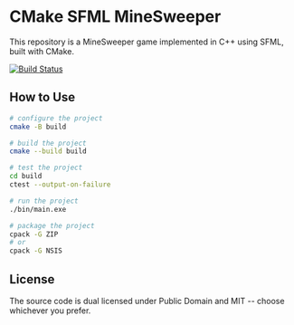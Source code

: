 # CMake SFML MineSweeper
This repository is a MineSweeper game implemented in C++ using SFML, built with CMake. 

[![Build Status](https://github.com/xLab-HDU/cmake-sfml-minewSweeper/actions/workflows/ci.yml/badge.svg)](https://github.com/xLab-HDU/cmake-sfml-mineSweeper/actions)

## How to Use

```sh
# configure the project
cmake -B build

# build the project
cmake --build build

# test the project
cd build
ctest --output-on-failure

# run the project
./bin/main.exe

# package the project
cpack -G ZIP
# or
cpack -G NSIS
```

## License

The source code is dual licensed under Public Domain and MIT -- choose whichever you prefer.
